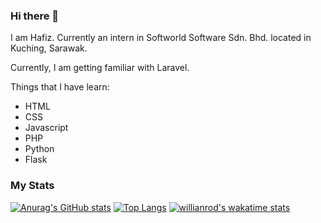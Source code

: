 ### Hi there 👋

I am Hafiz. Currently an intern in Softworld Software Sdn. Bhd. located in Kuching, Sarawak.

Currently, I am getting familiar with Laravel.

Things that I have learn:

* HTML
* CSS
* Javascript
* PHP
* Python
* Flask

### My Stats

[![Anurag's GitHub stats](https://github-readme-stats.vercel.app/api?username=apiz07&count_private=true&show_icons=true&theme=radical)](https://github.com/anuraghazra/github-readme-stats) [![Top Langs](https://github-readme-stats.vercel.app/api/top-langs/?username=apiz07&count_private=true&show_icons=true&theme=radical)](https://github.com/anuraghazra/github-readme-stats)
[![willianrod's wakatime stats](https://github-readme-stats.vercel.app/api/wakatime?username=apiz07&show_icons=true&theme=radical)](https://github.com/anuraghazra/github-readme-stats)

<!--
**apiz07/apiz07** is a ✨ _special_ ✨ repository because its `README.md` (this file) appears on your GitHub profile.

Here are some ideas to get you started:

- 🔭 I’m currently working on ...
- 🌱 I’m currently learning ...
- 👯 I’m looking to collaborate on ...
- 🤔 I’m looking for help with ...
- 💬 Ask me about ...
- 📫 How to reach me: ...
- 😄 Pronouns: ...
- ⚡ Fun fact: ...
-->
